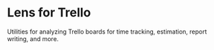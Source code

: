# Lens for Trello

Utilities for analyzing Trello boards for time tracking, estimation, report writing, and more.
